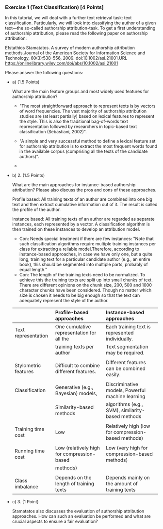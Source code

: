 ### Exercise 1  (Text Classification) [4 Points]
In this tutorial, we will deal with a further text retrieval task:  text classification. Particularly, we will look into classifying the author of a given text—the so-called authorship attribution-task. To get a first understanding of authorship attribution, please read the following paper on authorship attribution:

Efstathios Stamatatos.  A survey of modern authorship attribution methods.Journal of the American Society for Information Science and Technology, 60(3):538–556, 2009.  doi:10.1002/asi.21001.URL https://onlinelibrary.wiley.com/doi/abs/10.1002/asi.21001

Please answer the following questions:

- a) (1.5 Points) 

    What are the main feature groups and most widely used features for authorship attribution?
    
    - "The most straightforward approach to represent texts is by vectors of word frequencies. The vast majority of authorship attribution  studies  are  (at  least  partially)  based  on  lexical features  to  represent  the  style.  This  is  also  the  traditional bag-of-words text representation followed by researchers in topic-based text classification (Sebastiani, 2002)".
    
    - "A simple and very successful method to define a lexical feature set for authorship attribution is to extract the most frequent words found in the available corpus (comprising all the texts of the candidate authors)".
    
    - 


- b) 2. (1.5 Points) 

    What are the main approaches for instance-based authorship attribution? Please also discuss the pros and cons of these approaches.
    
    Profile based: All training texts of an author are combined into one big text and then extract cumulative information out of it. The result is called the profile of the author. 
    
    Instance based: All training texts of an author are regarded as separate instances, each represented by a vector. A classification algorithm is then trained on these instances to develop an attribution model. 
    - Con: Needs special treatment if there are few instances: "Note that such classification algorithms require multiple training instances per class for extracting a reliable model.Therefore, according to instance-based approaches, in case we have only one, but a quite long, training text for a particular  candidate  author  (e.g.,  an  entire  book),  this  should be segmented into multiple parts, probably of equal length."
    - Con: The length of the training texts need to be normalized. To achieve this the training texts are split up into small chunks of text. There are different opinions on the chunk size, 200, 500 and 1000 character chunks have been considered. Though no matter which size is chosen it needs to be big enough so that the text can adequately represent the style of the author. 
    
    <!-- https://meta.stackexchange.com/questions/73566/is-there-markdown-to-create-tables#comment353305_73567 -->
    |                      | Profile-based approaches                   | Instance-based approaches                           |
    |:---------------------|:-------------------------------------------|:----------------------------------------------------|
    | Text representation  | One cumulative representation for all the  | Each training text is represented individually.     |
    |                      | training texts per author                  | Text segmentation may be required.                  |
    |                                                                                                                         |
    | Stylometric features | Difficult to combine different features.   | Different features can be combined easily.          |
    |                                                                                                                         |
    | Classification       | Generative (e.g., Bayesian) models,        | Discriminative models, Powerful machine learning    |
    |                      | Similarity-based methods                   | algorithms (e.g., SVM), similarity-based methods    |
    |                                                                                                                         |
    | Training time cost   | Low                                        | Relatively high (low for compression-based methods) | 
    |                                                                                                                         | 
    | Running time cost    | Low (relatively high for compression-based | Low (very high for compression-based methods)       |
    |                      | methods)                                   |                                                     |
    |                                                                                                                         |
    | Class imbalance      | Depends on the length of training texts    | Depends mainly on the amount of training texts      |
    

- c) 3. (1 Point) 
    
    Stamatatos also discusses the evaluation of authorship attribution approaches. How can such an evaluation be performed and what are crucial aspects to ensure a fair evaluation?